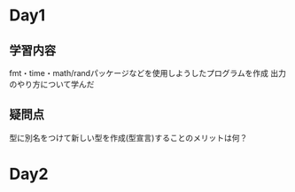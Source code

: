 # Day1
## 学習内容
fmt・time・math/randパッケージなどを使用しようしたプログラムを作成
出力のやり方について学んだ

## 疑問点
型に別名をつけて新しい型を作成(型宣言)することのメリットは何？

# Day2
